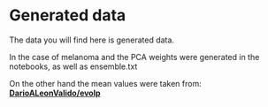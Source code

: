 # Generated data

The data you will find here is generated data.

 In the case of melanoma and the PCA weights were generated in the notebooks, as well as ensemble.txt

On the other hand the mean values were taken from: [**DarioALeonValido/evolp**](https://github.com/DarioALeonValido/evolp/tree/master/databases_generated/TCGA_exp/meanvalues)